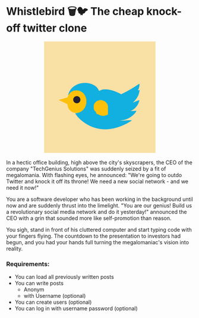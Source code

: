 # Whistlebird 🗑️🐦 The cheap knock-off twitter clone
<p align="center">
    <img src="./whistlebird.svg" width="300" height="300">
</p>

In a hectic office building, high above the city's skyscrapers, the CEO of the company "TechGenius Solutions" was suddenly seized by a fit of megalomania. With flashing eyes, he announced: "We're going to outdo Twitter and knock it off its throne! We need a new social network - and we need it now!"

You are a software developer who has been working in the background until now and are suddenly thrust into the limelight. "You are our genius! Build us a revolutionary social media network and do it yesterday!" announced the CEO with a grin that sounded more like self-promotion than reason.

You sigh, stand in front of his cluttered computer and start typing code with your fingers flying. The countdown to the presentation to investors had begun, and you had your hands full turning the megalomaniac's vision into reality.


### Requirements:
* You can load all previously written posts
* You can write posts
    * Anonym
    * with Username (optional)
* You can create users (optional)
* You can log in with username password (optional)
